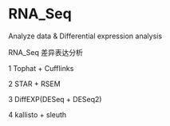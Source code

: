 # RNA_Seq
Analyze data &amp; Differential expression analysis

RNA_Seq 差异表达分析 

1 Tophat + Cufflinks

2 STAR + RSEM

3 DiffEXP(DESeq + DESeq2)

4 kallisto + sleuth
